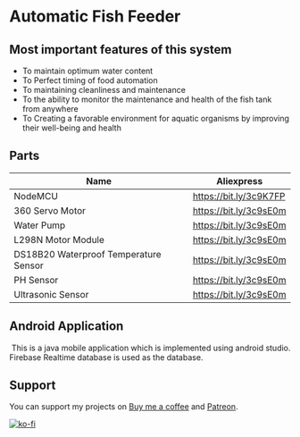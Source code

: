 # Automatic Fish Feeder

## Most important features of this system
  - To maintain optimum water content
  - To Perfect timing of food automation
  - To maintaining cleanliness and maintenance
  - To the ability to monitor the maintenance and health of the fish tank from anywhere
  - To Creating a favorable environment for aquatic organisms by improving their well-being and health

## Parts

|   Name    |  Aliexpress  |
|   ------- | ------------  |
| NodeMCU | https://bit.ly/3c9K7FP |
| 360 Servo Motor  | https://bit.ly/3c9sE0m |
| Water Pump  | https://bit.ly/3c9sE0m |
| L298N Motor Module   | https://bit.ly/3c9sE0m |
| DS18B20 Waterproof Temperature Sensor  | https://bit.ly/3c9sE0m |
| PH Sensor   | https://bit.ly/3c9sE0m |
| Ultrasonic Sensor  | https://bit.ly/3c9sE0m |

## Android Application 
 This is a java mobile application which is implemented using android studio. Firebase Realtime database is used as the database.
 

## Support
You can support my projects on [Buy me a coffee](https://www.buymeacoffee.com/pramuditharidma) and [Patreon](https://patreon.com/mercurylabs?utm_medium=unknown&utm_source=join_link&utm_campaign=creatorshare_creator&utm_content=copyLink).

[![ko-fi](https://ko-fi.com/img/githubbutton_sm.svg)](https://ko-fi.com/N4N1ZJHWO)

